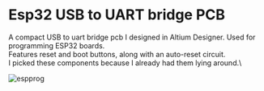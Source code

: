 # Esp32 USB to UART bridge PCB
A compact USB to uart bridge pcb I designed in Altium Designer. Used for programming ESP32 boards.\
Features reset and boot buttons, along with an auto-reset circuit.\
I picked these components because I already had them lying around.\

![espprog](https://github.com/TimBilliet/esp32-usb-uart-progammer/assets/47719114/334668e6-4683-4e5e-ac8d-1200d9ca0a8d)
